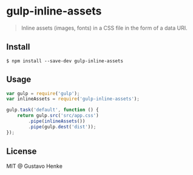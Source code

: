 # gulp-inline-assets
> Inline assets (images, fonts) in a CSS file in the form of a data URI.

## Install
```shell
$ npm install --save-dev gulp-inline-assets
```

## Usage
```javascript
var gulp = require('gulp');
var inlineAssets = require('gulp-inline-assets');

gulp.task('default', function () {
    return gulp.src('src/app.css')
        .pipe(inlineAssets())
        .pipe(gulp.dest('dist'));
});
```

## License
MIT @ Gustavo Henke